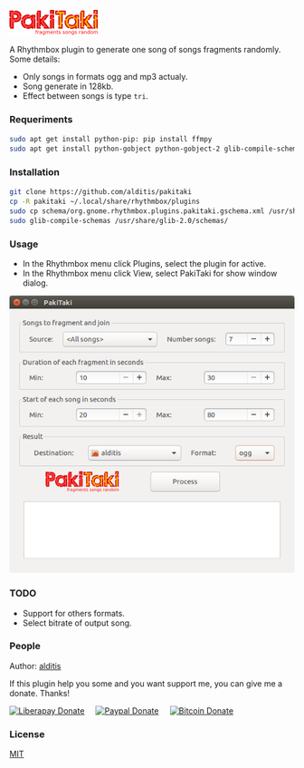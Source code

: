 ![PakiTaki Logo](pakitaki.png)

A Rhythmbox plugin to generate one song of songs fragments randomly.
Some details:
- Only songs in formats ogg and mp3 actualy.
- Song generate in 128kb.
- Effect between songs is type `tri`.

### Requeriments
````bash
sudo apt get install python-pip: pip install ffmpy
sudo apt get install python-gobject python-gobject-2 glib-compile-schemas
````

### Installation
````bash
git clone https://github.com/alditis/pakitaki
cp -R pakitaki ~/.local/share/rhythmbox/plugins
sudo cp schema/org.gnome.rhythmbox.plugins.pakitaki.gschema.xml /usr/share/glib-2.0/schemas/
sudo glib-compile-schemas /usr/share/glib-2.0/schemas/
````

### Usage
- In the Rhythmbox menu click Plugins, select the plugin for active.
- In the Rhythmbox menu click View, select PakiTaki for show window dialog.

![PakiTaki Screenshot](screenshot.png)

### TODO
- Support for others formats.
- Select bitrate of output song.

### People
Author: [alditis](https://github.com/alditis)

If this plugin help you some and you want support me, you can give me a donate. Thanks!

[![Liberapay Donate](https://img.shields.io/badge/Donate-Liberpay-yellow.svg)](https://liberapay.com/alditis/donate)
&nbsp;&nbsp;&nbsp;
[![Paypal Donate](https://img.shields.io/badge/Donate-PayPal-green.svg)](https://www.paypal.me/alditis)
&nbsp;&nbsp;&nbsp;
[![Bitcoin Donate](https://img.shields.io/badge/Donate-Bitcoin-orange.svg)](https://blockchain.info/address/1C1tt4zXSRtjGs8p4hcmAoqY6BFDRYeuBG)

### License

[MIT](LICENSE)